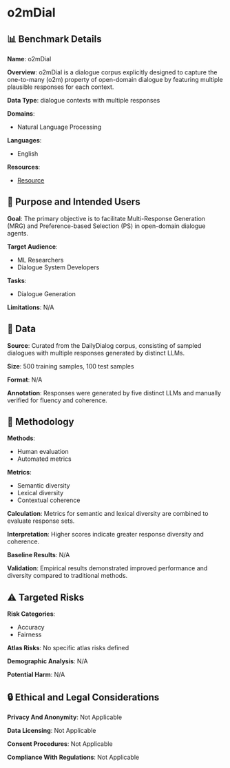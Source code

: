 # o2mDial

## 📊 Benchmark Details

**Name**: o2mDial

**Overview**: o2mDial is a dialogue corpus explicitly designed to capture the one-to-many (o2m) property of open-domain dialogue by featuring multiple plausible responses for each context.

**Data Type**: dialogue contexts with multiple responses

**Domains**:
- Natural Language Processing

**Languages**:
- English

**Resources**:
- [Resource](https://arxiv.org/abs/2506.15131)

## 🎯 Purpose and Intended Users

**Goal**: The primary objective is to facilitate Multi-Response Generation (MRG) and Preference-based Selection (PS) in open-domain dialogue agents.

**Target Audience**:
- ML Researchers
- Dialogue System Developers

**Tasks**:
- Dialogue Generation

**Limitations**: N/A

## 💾 Data

**Source**: Curated from the DailyDialog corpus, consisting of sampled dialogues with multiple responses generated by distinct LLMs.

**Size**: 500 training samples, 100 test samples

**Format**: N/A

**Annotation**: Responses were generated by five distinct LLMs and manually verified for fluency and coherence.

## 🔬 Methodology

**Methods**:
- Human evaluation
- Automated metrics

**Metrics**:
- Semantic diversity
- Lexical diversity
- Contextual coherence

**Calculation**: Metrics for semantic and lexical diversity are combined to evaluate response sets.

**Interpretation**: Higher scores indicate greater response diversity and coherence.

**Baseline Results**: N/A

**Validation**: Empirical results demonstrated improved performance and diversity compared to traditional methods.

## ⚠️ Targeted Risks

**Risk Categories**:
- Accuracy
- Fairness

**Atlas Risks**:
No specific atlas risks defined

**Demographic Analysis**: N/A

**Potential Harm**: N/A

## 🔒 Ethical and Legal Considerations

**Privacy And Anonymity**: Not Applicable

**Data Licensing**: Not Applicable

**Consent Procedures**: Not Applicable

**Compliance With Regulations**: Not Applicable
